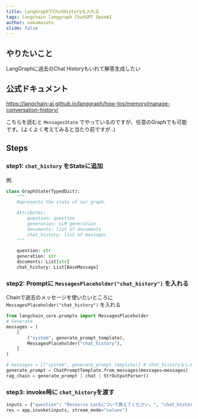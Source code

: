 ```yaml
---
title: LangGraphでChatHistoryを入れる
tags: langchain langgraph ChatGPT OpenAI
author: nakamasato
slide: false
---
```

## やりたいこと

LangGraphに過去のChat Historyもいれて解答生成したい

## 公式ドキュメント

https://langchain-ai.github.io/langgraph/how-tos/memory/manage-conversation-history/

こちらを読むと `MessagesState` でやっているのですが、任意のGraphでも可能です。(よくよく考えてみると当たり前ですが‥)

## Steps

### step1: `chat_history` をStateに追加

例.

```py
class GraphState(TypedDict):
    """
    Represents the state of our graph.

    Attributes:
        question: question
        generation: LLM generation
        documents: list of documents
        chat_history: list of messages
    """

    question: str
    generation: str
    documents: List[str]
    chat_history: List[BaseMessage]
```

### step2: Promptに `MessagesPlaceholder("chat_history")` を入れる

Chainで過去のメッセージを使いたいところに`MessagesPlaceholder("chat_history")` を入れる

```py
from langchain_core.prompts import MessagesPlaceholder
# Generate
messages = (
    [
        ("system", generate_prompt_template),
        MessagesPlaceholder("chat_history"),
    ]
)

# messages = [("system", generate_prompt_template)] # chat_historyなしの場合
generate_prompt = ChatPromptTemplate.from_messages(messages=messages)
rag_chain = generate_prompt | chat | StrOutputParser()
```

### step3: invoke時に `chat_history`を渡す

```py
inputs = {"question": "Resource Lockについて教えてください。", "chat_history": []}
res = app.invoke(inputs, stream_mode="values")
```

